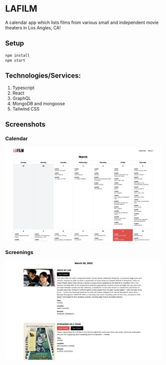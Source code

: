 # LAFILM

A calendar app which lists films from various small and independent movie theaters in Los Angles, CA!

## Setup
```
npm install
npm start
```

## Technologies/Services: 
1. Typescript
2. React
3. GraphQL
4. MongoDB and mongoose
5. Tailwind CSS

## Screenshots
### Calendar
<img src="/demo/calendar.png" alt="" style="width: 600px;" >

### Screenings
<img src="/demo/screenings.png" alt="" style="width: 600px;">
